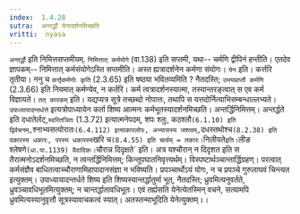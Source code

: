 ```yaml
---
index:  1.4.28
sutra:  अन्तर्द्धौ येनादर्शनमिच्छति
vritti:  nyasa
---
```


`अन्तर्द्धौ` इति निमित्तसप्तमीयम्. `निमित्तात् कर्मयोगे` (वा.138) इति सप्तमी, यथा-- चर्मणि द्वीपिनं हन्तीति। एतदेव ज्ञापकम्-- निमित्तात् कर्मसंयोगेऽस्ति सप्तमीति। अस्त ह्यत्रादर्शनेन कर्मणा संयोगः। `येन` इति। कर्त्तरि तृतीया। ननु च `कर्त्तृकर्मणोः कृति` (2.3.65) इति षष्ठ्या भवितव्यमिति ? नैतदस्ति; `उभयप्राप्तौ कर्मणि` (2.3.66) इति नियमात् कर्मण्येव, न कर्तरि। कर्म त्वत्रादर्शनस्यात्मा, तस्यान्तरङ्त्वात् स एव कर्म विज्ञायते। `तत् कारकम्` इति। यद्यप्यत्र सूत्रे तच्छब्दो नोपात्तः, तथापि स यत्तदोर्नित्याभिसम्बन्धाल्लभ्यते। `उपाध्यायादन्तर्धत्ते` इत्यत्रोपाध्यायेन कर्ता शिष्य आत्मनः कर्मभूतस्यादर्शनमिच्छति। अन्तर्द्धिनिमित्तम्। अन्तर्द्धते इति दधातेर्लट्,`स्वरितञितः` (1.3.72) इत्यात्मनेपदम्, शपः श्लुः, कठश्लौ` (6.1.10) इति द्विर्वचनम्, `श्नाभ्यसत्योरातः` (6.4.112) इत्याकारलोपः, अभ्यासस्य जश्त्वम्, `दधस्तथोश्च` (8.2.38) इति दकारस्य धकारः, परस्य धकारस्य `खरि च` (8.4.55) इति चर्त्वम् = तकारः। `निलीयते` इति। `लीङ श्लेषणे` (धा.पा.1139) वैवादिकः।
`चौरान्न दिदृक्षते` इति। अत्र यश्चौरान् न दिदृशत इति स तैरात्मनोऽदर्शनमिच्छति, न त्वन्तर्द्धिनिमित्तम्; किन्तूपघातनिवृत्त्यर्थम्। विस्पष्टार्थञ्चान्तार्द्धिग्रहण्। परत्वात् कर्मसंज्ञैव बाधितत्वाच्चौराणामिहापादानसंज्ञा न भविष्यति। प्रपञ्चार्थोऽयं योगः, न च प्रपञ्चे गुरुलाघवं चिन्त्यत इत्युक्तम्। उपाध्यायादन्तर्धते शिष्य इति शिष्यस्यान्तर्द्धातुर्मा भूत्, नैतदस्ति; ध्रुवमित्यनुवर्तते, ध्रुवञ्चावधिभूतमित्युक्तम्; न चान्तर्द्धातावधिभूतः। एवं तर्ह्यसति येनेत्येतस्मिन् वचने, सत्यामपि ध्रुवमित्यस्यानुवृत्तौ सूत्रस्यावाचकत्वं स्यात्। अतस्तन्माभूदिति येनेत्युक्तम्।।


